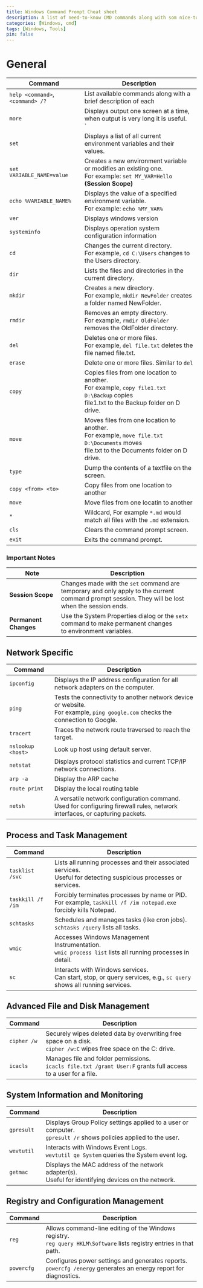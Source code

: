 ```yaml
---
title: Windows Command Prompt Cheat sheet
description: A list of need-to-know CMD commands along with som nice-to-have!
categories: [Windows, cmd]
tags: [Windows, Tools]
pin: false
---
```


# General

| Command                         | Description                                                                                                     |
|---------------------------------|-----------------------------------------------------------------------------------------------------------------|
| `help <command>`, `<command> /?` | List available commands along with a brief description of each |
| `more` | Displays output one screen at a time, when output is very long it is useful. <br> `<command> | more` |
| `set`                           | Displays a list of all current environment variables and their values.                                         |
| `set VARIABLE_NAME=value`      | Creates a new environment variable or modifies an existing one. <br> For example: `set MY_VAR=Hello`  <br> **(Session Scope)** |
| `echo %VARIABLE_NAME%`         | Displays the value of a specified environment variable. <br> For example: `echo %MY_VAR%`                   |
| `ver`                          | Displays windows version |
| `systeminfo`                  | Displays operation system configuration information
| `cd`              | Changes the current directory. <br> For example, `cd C:\Users` changes to the Users directory.  |
| `dir`             | Lists the files and directories in the current directory.                                   |
| `mkdir`           | Creates a new directory. <br> For example, `mkdir NewFolder` creates a folder named NewFolder. |
| `rmdir`           | Removes an empty directory. <br> For example, `rmdir OldFolder` removes the OldFolder directory. |
| `del`             | Deletes one or more files. <br> For example, `del file.txt` deletes the file named file.txt.  |
| `erase`           | Delete one or more files. Similar to `del` |
| `copy`            | Copies files from one location to another. <br> For example, `copy file1.txt D:\Backup` copies <br> file1.txt to the Backup folder on D drive. |
| `move`            | Moves files from one location to another. <br> For example, `move file.txt D:\Documents` moves <br> file.txt to the Documents folder on D drive. |
| `type`            | Dump the contents of a textfile on the screen. |
| `copy <from> <to>` | Copy files from one location to another |
| `move`            | Move files from one locatin to another |
| `*`               | Wildcard, For example `*.md` would match all files with the `.md` extension. |
| `cls`             | Clears the command prompt screen.                                                            |
| `exit`            | Exits the command prompt.                                                                    |

### Important Notes

| Note                  | Description                                                                                                     |
|-----------------------|-----------------------------------------------------------------------------------------------------------------|
| **Session Scope**     | Changes made with the `set` command are temporary and only apply to the current <br> command prompt session. They will be lost when the session ends. |
| **Permanent Changes** | Use the System Properties dialog or the `setx` command to make permanent changes <br> to environment variables.       |

## Network Specific

| Command                           | Description                                                                                                     |
|-----------------------------------|-----------------------------------------------------------------------------------------------------------------|
| `ipconfig`                        | Displays the IP address configuration for all network adapters on the computer.             |
| `ping`                            | Tests the connectivity to another network device or website. <br> For example, `ping google.com` checks the connection to Google. |
| `tracert`                         | Traces the network route traversed to reach the target. |
| `nslookup <host>`                 | Look up host using default server. |
| `netstat`                         | Displays protocol statistics and current TCP/IP network connections.        |
| `arp -a`                          | Display the ARP cache  | 
| `route print`                     | Display the local routing table |
| `netsh`                           | A versatile network configuration command. <br> Used for configuring firewall rules, network interfaces, or capturing packets. |

## Process and Task Management

| Command            | Description                                                                                                           |
|--------------------|-----------------------------------------------------------------------------------------------------------------------|
| `tasklist /svc`    | Lists all running processes and their associated services. <br> Useful for detecting suspicious processes or services. |
| `taskkill /f /im`  | Forcibly terminates processes by name or PID. <br> For example, `taskkill /f /im notepad.exe` forcibly kills Notepad.  |
| `schtasks`         | Schedules and manages tasks (like cron jobs). <br> `schtasks /query` lists all tasks.                                 |
| `wmic`             | Accesses Windows Management Instrumentation. <br> `wmic process list` lists all running processes in detail.          |
| `sc`               | Interacts with Windows services. <br> Can start, stop, or query services, e.g., `sc query` shows all running services. |


## Advanced File and Disk Management

| Command            | Description                                                                                                           |
|--------------------|-----------------------------------------------------------------------------------------------------------------------|
| `cipher /w`        | Securely wipes deleted data by overwriting free space on a disk. <br> `cipher /w:C` wipes free space on the C: drive. |
| `icacls`           | Manages file and folder permissions. <br> `icacls file.txt /grant User:F` grants full access to a user for a file.    |

## System Information and Monitoring

| Command            | Description                                                                                                           |
|--------------------|-----------------------------------------------------------------------------------------------------------------------|
| `gpresult`         | Displays Group Policy settings applied to a user or computer. <br> `gpresult /r` shows policies applied to the user.  |
| `wevtutil`         | Interacts with Windows Event Logs. <br> `wevtutil qe System` queries the System event log.                            |
| `getmac`           | Displays the MAC address of the network adapter(s). <br> Useful for identifying devices on the network.               |

## Registry and Configuration Management

| Command            | Description                                                                                                           |
|--------------------|-----------------------------------------------------------------------------------------------------------------------|
| `reg`              | Allows command-line editing of the Windows registry. <br> `reg query HKLM\Software` lists registry entries in that path. |
| `powercfg`         | Configures power settings and generates reports. <br> `powercfg /energy` generates an energy report for diagnostics.  |
